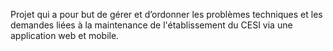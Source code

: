 Projet qui a pour but de gérer et d’ordonner les problèmes techniques et les demandes liées à la maintenance de l'établissement du CESI via une application web et mobile.
